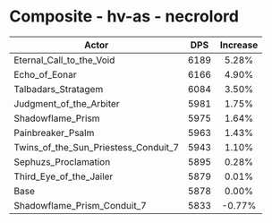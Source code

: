 # Composite - hv-as - necrolord
| Actor | DPS | Increase |
|---|:---:|:---:|
|Eternal_Call_to_the_Void|6189|5.28%|
|Echo_of_Eonar|6166|4.90%|
|Talbadars_Stratagem|6084|3.50%|
|Judgment_of_the_Arbiter|5981|1.75%|
|Shadowflame_Prism|5975|1.64%|
|Painbreaker_Psalm|5963|1.43%|
|Twins_of_the_Sun_Priestess_Conduit_7|5943|1.10%|
|Sephuzs_Proclamation|5895|0.28%|
|Third_Eye_of_the_Jailer|5879|0.01%|
|Base|5878|0.00%|
|Shadowflame_Prism_Conduit_7|5833|-0.77%|
